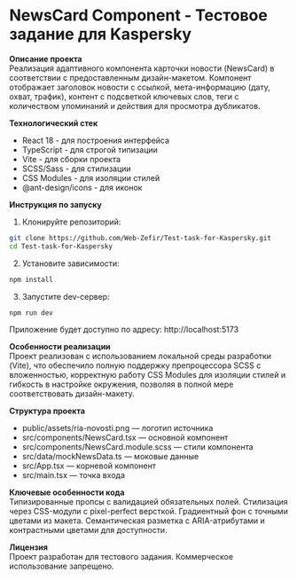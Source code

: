 # NewsCard Component - Тестовое задание для Kaspersky

**Описание проекта**  
Реализация адаптивного компонента карточки новости (NewsCard) в соответствии с предоставленным дизайн-макетом. Компонент отображает заголовок новости с ссылкой, мета-информацию (дату, охват, трафик), контент с подсветкой ключевых слов, теги с количеством упоминаний и действия для просмотра дубликатов.

**Технологический стек**  
- React 18 - для построения интерфейса
- TypeScript - для строгой типизации
- Vite - для сборки проекта
- SCSS/Sass - для стилизации
- CSS Modules - для изоляции стилей
- @ant-design/icons - для иконок

**Инструкция по запуску**  
1. Клонируйте репозиторий:  
```bash
git clone https://github.com/Web-Zefir/Test-task-for-Kaspersky.git
cd Test-task-for-Kaspersky
```
2. Установите зависимости:  
```bash 
npm install
```  
3. Запустите dev-сервер:  
```bash 
npm run dev
```  
Приложение будет доступно по адресу: http://localhost:5173

**Особенности реализации**  
Проект реализован с использованием локальной среды разработки (Vite), что обеспечило полную поддержку препроцессора SCSS с вложенностью, корректную работу CSS Modules для изоляции стилей и гибкость в настройке окружения, позволяя в полной мере соответствовать дизайн-макету.

**Структура проекта**  
- public/assets/ria-novosti.png — логотип источника  
- src/components/NewsCard.tsx — основной компонент  
- src/components/NewsCard.module.scss — стили компонента  
- src/data/mockNewsData.ts — моковые данные  
- src/App.tsx — корневой компонент  
- src/main.tsx — точка входа  

**Ключевые особенности кода**  
Типизированные пропсы с валидацией обязательных полей. Стилизация через CSS-модули с pixel-perfect версткой. Градиентный фон с точными цветами из макета. Семантическая разметка с ARIA-атрибутами и контрастными цветами для доступности.

**Лицензия**  
Проект разработан для тестового задания. Коммерческое использование запрещено.